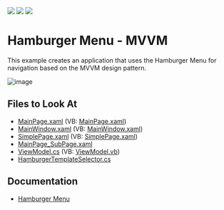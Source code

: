 <!-- default badges list -->
![](https://img.shields.io/endpoint?url=https://codecentral.devexpress.com/api/v1/VersionRange/128659357/21.1.5%2B)
[![](https://img.shields.io/badge/Open_in_DevExpress_Support_Center-FF7200?style=flat-square&logo=DevExpress&logoColor=white)](https://supportcenter.devexpress.com/ticket/details/T568811)
[![](https://img.shields.io/badge/📖_How_to_use_DevExpress_Examples-e9f6fc?style=flat-square)](https://docs.devexpress.com/GeneralInformation/403183)
<!-- default badges end -->

# Hamburger Menu - MVVM
This example creates an application that uses the Hamburger Menu for navigation based on the MVVM design pattern.

![image](https://user-images.githubusercontent.com/12169834/183658818-87fc8254-04a9-4b67-844e-f84f7473aeb6.png)

<!-- default file list -->
## Files to Look At

* [MainPage.xaml](./CS/Hamburger/MainPage.xaml) (VB: [MainPage.xaml](./VB/Hamburger/MainPage.xaml))
* [MainWindow.xaml](./CS/Hamburger/MainWindow.xaml) (VB: [MainWindow.xaml](./VB/Hamburger/MainWindow.xaml))
* [SimplePage.xaml](./CS/Hamburger/SimplePage.xaml) (VB: [SimplePage.xaml](./VB/Hamburger/SimplePage.xaml))
* [MainPage_SubPage.xaml](./CS/Hamburger/MainPage_SubPage.xaml)
* [ViewModel.cs](./CS/Hamburger/ViewModel.cs) (VB: [ViewModel.vb](./VB/Hamburger/ViewModel.vb))
* [HamburgerTemplateSelector.cs](./CS/Hamburger/HamburgerTemplateSelector.cs)
<!-- default file list end -->

## Documentation 
* [Hamburger Menu](https://docs.devexpress.com/WPF/119536/controls-and-libraries/windows-modern-ui/hamburger-menu)
